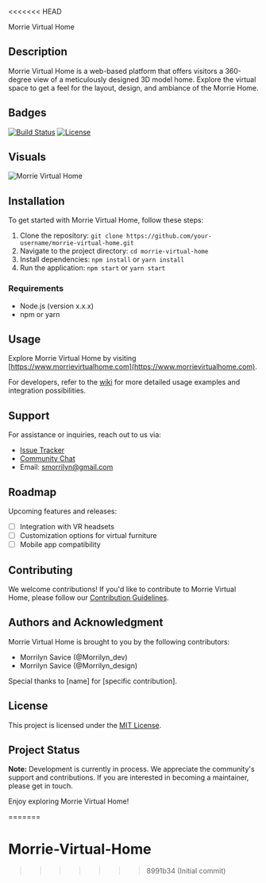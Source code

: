 <<<<<<< HEAD

Morrie Virtual Home

## Description

Morrie Virtual Home is a web-based platform that offers visitors a 360-degree view of a meticulously designed 3D model home. Explore the virtual space to get a feel for the layout, design, and ambiance of the Morrie Home.

## Badges

[![Build Status](your-badge-link)](your-build-link)
[![License](https://img.shields.io/badge/license-MIT-blue.svg)](your-license-link)


## Visuals

![Morrie Virtual Home](link-to-screenshot-or-gif)

## Installation

To get started with Morrie Virtual Home, follow these steps:

1. Clone the repository: `git clone https://github.com/your-username/morrie-virtual-home.git`
2. Navigate to the project directory: `cd morrie-virtual-home`
3. Install dependencies: `npm install` or `yarn install`
4. Run the application: `npm start` or `yarn start`

### Requirements

- Node.js (version x.x.x)
- npm or yarn

## Usage

Explore Morrie Virtual Home by visiting [https://www.morrievirtualhome.com](https://www.morrievirtualhome.com). 

For developers, refer to the [wiki](link-to-wiki) for more detailed usage examples and integration possibilities.

## Support

For assistance or inquiries, reach out to us via:
- [Issue Tracker](link-to-issues)
- [Community Chat](link-to-chat)
- Email: smorrilyn@gmail.com

## Roadmap

Upcoming features and releases:
- [ ] Integration with VR headsets
- [ ] Customization options for virtual furniture
- [ ] Mobile app compatibility

## Contributing

We welcome contributions! If you'd like to contribute to Morrie Virtual Home, please follow our [Contribution Guidelines](link-to-contributing).

## Authors and Acknowledgment

Morrie Virtual Home is brought to you by the following contributors:
- Morrilyn Savice (@Morrilyn_dev)
- Morrilyn Savice (@Morrilyn_design)

Special thanks to [name] for [specific contribution].

## License

This project is licensed under the [MIT License](https://opensource.org/licenses/MIT).

## Project Status

**Note:** Development is currently in process. We appreciate the community's support and contributions. If you are interested in becoming a maintainer, please get in touch.

Enjoy exploring Morrie Virtual Home!

=======
# Morrie-Virtual-Home
>>>>>>> 8991b34 (Initial commit)
